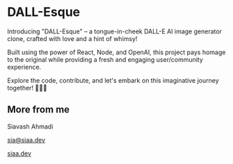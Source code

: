 # DALL-Esque

Introducing "DALL-Esque" – a tongue-in-cheek DALL-E AI image generator clone, crafted with love and a hint of whimsy!

Built using the power of React, Node, and OpenAI, this project pays homage to the original while providing a fresh and engaging user/community experience.

Explore the code, contribute, and let's embark on this imaginative journey together! 🚀✨🎨

## More from me

Siavash Ahmadi

sia@siaa.dev

[siaa.dev](siaa.dev)

